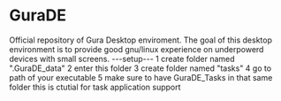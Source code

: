 # GuraDE
Official repository of Gura Desktop enviroment.
The goal of this desktop environment is to provide good gnu/linux experience on underpowerd devices with small screens.
---setup---
1 create folder named ".GuraDE_data"
2 enter this folder
3 create folder named "tasks"
4 go to path of your executable
5 make sure to have GuraDE_Tasks in that same folder
this is ctutial for task application support
